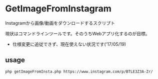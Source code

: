 # GetImageFromInstagram
Instagramから画像/動画をダウンロードするスクリプト

現状はコマンドラインツールです。そのうちWebアプリ化するのが目標。

- 仕様変更に追従できず、現在使えない状況です('17/05/19)

## usage

`php getImageFromInsta.php https://www.instagram.com/p/BTLE3Z3A-Zr/`
